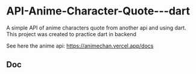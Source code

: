 # API-Anime-Character-Quote---dart
A simple API of anime characters quote from another api and using dart.
This project was created to practice dart in backend

See here the anime api: https://animechan.vercel.app/docs

## Doc
